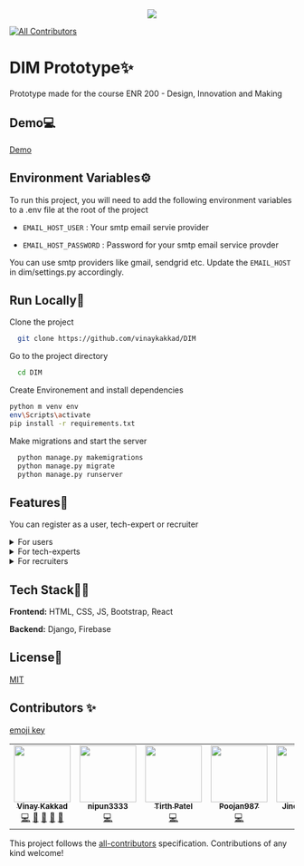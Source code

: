 <div align="center">
  
<img src="https://doge-in.herokuapp.com/static/images/logo.png">
  
</div>  

<!-- ALL-CONTRIBUTORS-BADGE:START - Do not remove or modify this section -->
[![All Contributors](https://img.shields.io/badge/all_contributors-6-orange.svg?style=flat-square)](#contributors-)
<!-- ALL-CONTRIBUTORS-BADGE:END -->


# DIM Prototype✨
Prototype made for the course ENR 200 - Design, Innovation and Making


## Demo💻

[Demo](https://doge-in.herokuapp.com/)

  
## Environment Variables⚙

To run this project, you will need to add the following environment variables to a .env file at the root of the project

- `EMAIL_HOST_USER` : Your smtp email servie provider

- `EMAIL_HOST_PASSWORD` : Password for your smtp email service provder

You can use smtp providers like gmail, sendgrid etc. Update the `EMAIL_HOST` in dim/settings.py accordingly.


## Run Locally🚀

Clone the project

```bash
  git clone https://github.com/vinaykakkad/DIM
```

Go to the project directory

```bash
  cd DIM
```

Create Environement and install dependencies
```bash
python m venv env
env\Scripts\activate
pip install -r requirements.txt
```

Make migrations and start the server

```bash
  python manage.py makemigrations 
  python manage.py migrate
  python manage.py runserver
```

  
## Features🧾

You can register as a user, tech-expert or recruiter

<details>
  <summary>For users</summary>
  
  - Get job opportunites based on your profile
  - Post events to search for speakers / experts
  - Find relvant courses using proper filters
  - Forum to get some motivation and clear your doubts
  - Chat with peers, experts and recruites
</details>

<details>
  <summary>For tech-experts</summary>
  
  - Get job opportunites based on your profile
  - Find events to take a session based on your expertise
  - Forum to get some motivation and share your knowledge
  - Chat with peers, user and recruites
</details>

<details>
  <summary>For recruiters</summary>
  
  - Find relevant candidates for job-openings
  - Post events to search for speakers / experts
  - Forum to get some motivation and share your knowledge
  - Chat with users, experts and other recruiters
</details>


## Tech Stack👨‍💻

**Frontend:** HTML, CSS, JS, Bootstrap, React

**Backend:** Django, Firebase
  
  
## License🔐

[MIT](https://github.com/vinaykakkad/DIM/blob/main/LICENSE)  

## Contributors ✨
[emoji key](https://allcontributors.org/docs/en/emoji-key)

<!-- ALL-CONTRIBUTORS-LIST:START - Do not remove or modify this section -->
<!-- prettier-ignore-start -->
<!-- markdownlint-disable -->
<table>
  <tr>
    <td align="center"><a href="https://github.com/vinaykakkad"><img src="https://avatars.githubusercontent.com/u/56934712?v=4?s=100" width="100px;" alt=""/><br /><sub><b>Vinay Kakkad</b></sub></a><br /><a href="https://github.com/vinaykakkad/DIM/commits?author=vinaykakkad" title="Code">💻</a> <a href="https://github.com/vinaykakkad/DIM/commits?author=vinaykakkad" title="Documentation">📖</a> <a href="#design-vinaykakkad" title="Design">🎨</a> <a href="#maintenance-vinaykakkad" title="Maintenance">🚧</a> <a href="#projectManagement-vinaykakkad" title="Project Management">📆</a></td>
    <td align="center"><a href="https://github.com/nipun3333"><img src="https://avatars.githubusercontent.com/u/70288062?v=4?s=100" width="100px;" alt=""/><br /><sub><b>nipun3333</b></sub></a><br /><a href="https://github.com/vinaykakkad/DIM/commits?author=nipun3333" title="Code">💻</a></td>
    <td align="center"><a href="https://www.linkedin.com/in/tirth-patel-412b70192"><img src="https://avatars.githubusercontent.com/u/64124305?v=4?s=100" width="100px;" alt=""/><br /><sub><b>Tirth Patel</b></sub></a><br /><a href="https://github.com/vinaykakkad/DIM/commits?author=tirthPatel177" title="Code">💻</a></td>
    <td align="center"><a href="https://github.com/Poojan987"><img src="https://avatars.githubusercontent.com/u/59042591?v=4?s=100" width="100px;" alt=""/><br /><sub><b>Poojan987</b></sub></a><br /><a href="https://github.com/vinaykakkad/DIM/commits?author=Poojan987" title="Code">💻</a></td>
    <td align="center"><a href="https://github.com/jinesh0109"><img src="https://avatars.githubusercontent.com/u/70638580?v=4?s=100" width="100px;" alt=""/><br /><sub><b>Jinesh Salot</b></sub></a><br /><a href="https://github.com/vinaykakkad/DIM/commits?author=jinesh0109" title="Code">💻</a></td>
    <td align="center"><a href="https://github.com/RP-72"><img src="https://avatars.githubusercontent.com/u/59957244?v=4?s=100" width="100px;" alt=""/><br /><sub><b>RP-72</b></sub></a><br /><a href="https://github.com/vinaykakkad/DIM/commits?author=RP-72" title="Code">💻</a></td>
  </tr>
</table>

<!-- markdownlint-restore -->
<!-- prettier-ignore-end -->

<!-- ALL-CONTRIBUTORS-LIST:END -->

This project follows the [all-contributors](https://github.com/all-contributors/all-contributors) specification. Contributions of any kind welcome!
